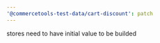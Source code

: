 ```yaml
---
'@commercetools-test-data/cart-discount': patch
---
```


stores need to have initial value to be builded
